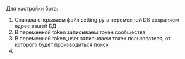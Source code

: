 Для настройки бота:
1. Сначала открываем файл setting.py в переменной DB сохраняем адрес вашей БД
2. В переменной token записываем токен сообщества
3. В переменной token_user записываем токен пользователя, от которого будет производиться поиск
4. 